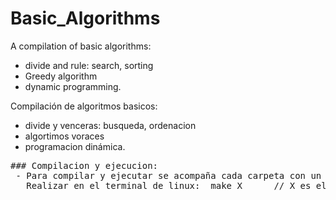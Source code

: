 # Basic_Algorithms

A compilation of basic algorithms:
- divide and rule: search, sorting
- Greedy algorithm
- dynamic programming.

Compilación de algoritmos basicos:
 - divide y venceras: busqueda, ordenacion
 - algortimos voraces
 - programacion dinámica.
<pre>
### Compilacion y ejecucion:
 - Para compilar y ejecutar se acompaña cada carpeta con un **Makefile
   Realizar en el terminal de linux:  make X      // X es el numero del ejercicio a construir
</pre>
